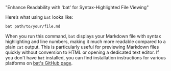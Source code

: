 "Enhance Readability with 'bat' for Syntax-Highlighted File Viewing"

Here’s what using `bat` looks like:

```bash
bat path/to/your/file.md
```

When you run this command, `bat` displays your Markdown file with syntax highlighting and line numbers, making it much more readable compared to a plain `cat` output. This is particularly useful for previewing Markdown files quickly without conversion to HTML or opening a dedicated text editor. If you don't have `bat` installed, you can find installation instructions for various platforms on [bat's GitHub page](https://github.com/sharkdp/bat).